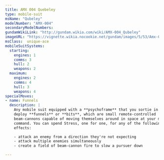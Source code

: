 ```yaml
---
title: AMX 004 Quebeley
type: mobile-suit
msName: "Qubeley"
modelNumber: "AMX-004"
secondaryModelNumbers:
gundamWikiLink: "http://gundam.wikia.com/wiki/AMX-004_Qubeley"
imageURL: "https://vignette.wikia.nocookie.net/gundam/images/5/53/Amx-004.jpg"
msClass:  unique-ace
mobileSuitSystems:
  starting:
    engines: 1
    comms: 3
    hull: 2
    weapons: 2
  maximum:
    engines: 2
    comms: 4
    hull: 3
    weapons: 4
specialMoves:
- name: Funnels
  description: |
    Any mobile suit equipped with a **psychoframe** that you sortie in can
    deploy **funnels** or **bits**, which are small remote-controlled
    beam-cannons capable of moving themselves around in space at your mental
    command. You can spend Stress, one for one, for any of the following
    effects:

    - attack an enemy from a direction they're not expecting
    - attack multiple enemies simultaneously
    - create a field of beam-cannon fire to slow a pursuer down

---
```

